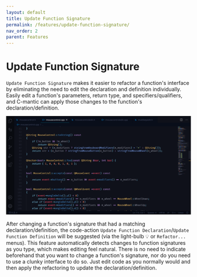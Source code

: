 ```yaml
---
layout: default
title: Update Function Signature
permalink: /features/update-function-signature/
nav_order: 2
parent: Features
---
```


# Update Function Signature

`Update Function Signature` makes it easier to refactor a function's interface by eliminating the need to edit the declaration and definition individually. Easily edit a function's parameters, return type, and specifiers/qualifiers, and C-mantic can apply those changes to the function's declaration/definition.

![Update Function Signature](../assets/images/update_signature.gif)

After changing a function's signature that had a matching declaration/definition, the code-action `Update Function Declaration`/`Update Function Definition` will be suggested (via the light-bulb 💡 or `Refactor...` menus). This feature automatically detects changes to function signatures as you type, which makes editing feel natural. There is no need to indicate beforehand that you want to change a function's signature, nor do you need to use a clunky interface to do so. Just edit code as you normally would and then apply the refactoring to update the declaration/definition.
